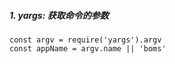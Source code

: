 ##### 1. yargs: 获取命令的参数
```
const argv = require('yargs').argv
const appName = argv.name || 'boms'

```